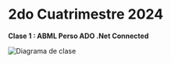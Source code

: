 # 2do Cuatrimestre 2024

**Clase 1 : ABML Perso ADO .Net Connected**

![Diagrama de clase](https://github.com/IfreneArlandoArg/2do_Cuatrimestre_2024/blob/master/ClassDiagrams/Captura%20de%20pantalla%202024-08-18%20014943.png)
